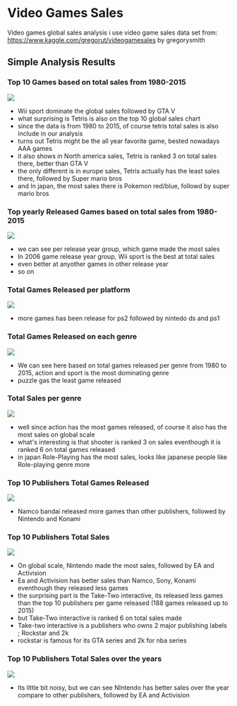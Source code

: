 # Video Games Sales
Video games global sales analysis
i use video game sales data set from:
https://www.kaggle.com/gregorut/videogamesales by gregorysmith

## Simple Analysis Results

### Top 10 Games based on total sales from 1980-2015
![](/images/Total_sales.png)

* Wii sport dominate the global sales followed by GTA V
* what surprising is Tetris is also on the top 10 global sales chart
* since the data is from 1980 to 2015, of course tetris total sales is also include in our analysis
* turns out Tetris might be the all year favorite game, bested nowadays AAA games
* it also shows in North america sales, Tetris is ranked 3 on total sales there, better than GTA V
* the only different is in europe sales, Tetris actually has the least sales there, followed by Super mario bros
* and In japan, the most sales there is Pokemon red/blue, followd by super mario bros

### Top yearly Released Games based on total sales from 1980-2015
![](/images/Total_sales_per_released_year.png)

* we can see per release year group, which game made the most sales
* In 2006 game release year group, Wii sport is the best at total sales
* even better at anyother games in other release year
* so on 

### Total Games Released per platform
![](/images/Total_sales_platform.png)

* more games has been release for ps2 followed by nintedo ds and ps1

### Total Games Released on each genre
![](/images/Total_genres_released_pie.png)

* We can see here based on total games released per genre from 1980 to 2015, action and sport is the most dominating genre
* puzzle gas the least game released

### Total Sales per genre
![](/images/Total_genres_sales.png)

* well since action has the most games released, of course it also has the most sales on global scale
* what's interesting is that shooter is ranked 3 on sales eventhough it is ranked 6 on total games released
* in japan Role-Playing has the most sales, looks like japanese people like Role-playing genre more

### Top 10 Publishers Total Games Released 
![](/images/Total_publisher_games.png)

* Namco bandai released more games than other publishers, followed by Nintendo and Konami

### Top 10 Publishers Total Sales
![](/images/sales_publishers.png)

* On global scale, Nintendo made the most sales, followed by EA and Activision
* Ea and Activision has better sales than Namco, Sony, Konami eventhough they released less games
* the surprising part is the Take-Two interactive, its released less games than the top 10 publishers per game released (188 games released up to 2015)
* but Take-Two interactive is ranked 6 on total sales made
* Take-two interactive is a publishers who owns 2 major publishing labels ; Rockstar and 2k
* rockstar is famous for its GTA series and 2k for nba series

### Top 10 Publishers Total Sales over the years
![](/images/sales_publishers_line_compare.png)

* Its little bit noisy, but we can see NIntendo has better sales over the year compare to other publishers, followed by EA and Activision
